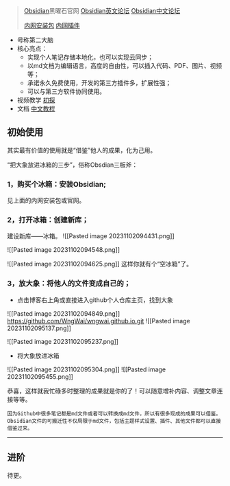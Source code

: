 >[Obsidian](https://obsidian.md/)黑曜石官网
>[Obsidian英文论坛](https://forum.obsidian.md/)
>[Obsidian中文论坛](https://forum-zh.obsidian.md/)
>
>[内网安装包](https://thoughts.teambition.com/share/62a131711a6baa00416a79d3#title=Obsidian_%E5%AE%89%E8%A3%85%E5%8C%85)
>[内网插件](https://ob.pory.app/)

- 号称第二大脑
- 核心亮点：
	- 实现个人笔记存储本地化，也可以实现云同步；
	- 以md文档为编辑语言，高度的自由性，可以插入代码、PDF、图片、视频等；
	- 承诺永久免费使用，开发的第三方插件多，扩展性强；
	- 可以与第三方软件协同使用。
- 视频教学
	[初探](https://www.bilibili.com/video/BV1kP411k7Bq/)
- 文档
	[中文教程](https://publish.obsidian.md/help-zh/%E7%94%B1%E6%AD%A4%E5%BC%80%E5%A7%8B)

## 初始使用
其实最有价值的使用就是“借鉴”他人的成果，化为己用。

“把大象放进冰箱的三步”，俗称Obsdian三板斧：
### 1，购买个冰箱：安装Obsidian;
见上面的内网安装包或官网。
### 2，打开冰箱：创建新库；
建设新库——冰箱。
![[Pasted image 20231102094431.png]]

![[Pasted image 20231102094548.png]]

![[Pasted image 20231102094625.png]]
这样你就有个“空冰箱”了。
### 3，放大象：将他人的文件变成自己的；
- 点击博客右上角或直接进入github个人仓库主页，找到大象

![[Pasted image 20231102094849.png]]
https://github.com/WngWai/wngwai.github.io.git
![[Pasted image 20231102095137.png]]

![[Pasted image 20231102095237.png]]

- 将大象放进冰箱

![[Pasted image 20231102095304.png]]
![[Pasted image 20231102095455.png]]

恭喜，这样就我忙碌多时整理的成果就是你的了！可以随意增补内容、调整文章连接等等。

`因为Github中很多笔记都是md文件或者可以转换成md文件，所以有很多现成的成果可以借鉴。Obsidian文件的可搬迁性不仅局限于md文件，包括主题样式设置、插件、其他文件都可以直接借鉴过来。`

---
## 进阶
待更。